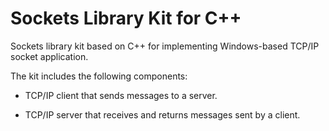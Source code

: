 Sockets Library Kit for C++
===========================

Sockets library kit based on C++ for implementing Windows-based TCP/IP socket application.

The kit includes the following components:

* TCP/IP client that sends messages to a server.

* TCP/IP server that receives and returns messages sent by a client.